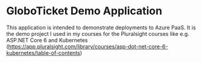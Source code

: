 # GloboTicket Demo Application

This application is intended to demonstrate deployments to Azure PaaS. It is the demo project I used in my courses for the Pluralsight courses like e.g. ASP.NET Core 6 and Kubernetes (https://app.pluralsight.com/library/courses/asp-dot-net-core-6-kubernetes/table-of-contents) 

